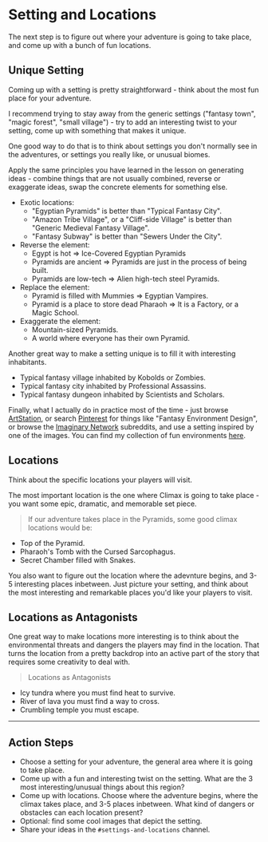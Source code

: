 # Setting and Locations
The next step is to figure out where your adventure is going to take place, and come up with a bunch of fun locations.

## Unique Setting
Coming up with a setting is pretty straightforward - think about the most fun place for your adventure. 

I recommend trying to stay away from the generic settings ("fantasy town", "magic forest", "small village") - try to add an interesting twist to your setting, come up with something that makes it unique.

One good way to do that is to think about settings you don't normally see in the adventures, or settings you really like, or unusual biomes.

Apply the same principles you have learned in the lesson on generating ideas - combine things that are not usually combined, reverse or exaggerate ideas, swap the concrete elements for something else.

> 
- Exotic locations: 
	- "Egyptian Pyramids" is better than "Typical Fantasy City".
	- "Amazon Tribe Village", or a "Cliff-side Village" is better than "Generic Medieval Fantasy Village".
	- "Fantasy Subway" is better than "Sewers Under the City".
- Reverse the element:
	- Egypt is hot => Ice-Covered Egyptian Pyramids
	- Pyramids are ancient => Pyramids are just in the process of being built.
	- Pyramids are low-tech => Alien high-tech steel Pyramids.
- Replace the element:
	- Pyramid is filled with Mummies => Egyptian Vampires.
	- Pyramid is a place to store dead Pharaoh => It is a Factory, or a Magic School.
- Exaggerate the element: 
	- Mountain-sized Pyramids.
	- A world where everyone has their own Pyramid.
	
Another great way to make a setting unique is to fill it with interesting inhabitants.

>
- Typical fantasy village inhabited by Kobolds or Zombies. 
- Typical fantasy city inhabited by Professional Assassins.
- Typical fantasy dungeon inhabited by Scientists and Scholars.

Finally, what I actually do in practice most of the time - just browse [ArtStation](https://www.artstation.com/search?sort_by=likes&category_ids=5&medium_ids=1), or search [Pinterest](https://www.pinterest.com/search/pins/?q=Fantasy%20Environment%20Design&rs=typed&term_meta[]=Fantasy%7Ctyped&term_meta[]=Environment%7Ctyped&term_meta[]=Design%7Ctyped) for things like "Fantasy Environment Design", or browse the [Imaginary Network](https://www.reddit.com/r/ImaginaryLandscapes/top/?sort=top&t=all) subreddits, and use a setting inspired by one of the images. You can find my collection of fun environments [here](https://www.artstation.com/lumenwrites/collections/119125).

## Locations
Think about the specific locations your players will visit.

The most important location is the one where Climax is going to take place - you want some epic, dramatic, and memorable set piece. 

> If our adventure takes place in the Pyramids, some good climax locations would be:
- Top of the Pyramid.
- Pharaoh's Tomb with the Cursed Sarcophagus.
- Secret Chamber filled with Snakes.

You also want to figure out the location where the adevnture begins, and 3-5 interesting places inbetween. Just picture your setting, and think about the most interesting and remarkable places you'd like your players to visit.

<!-- 
More on coming up with cool locations? 
Locations as Clues?
-->



## Locations as Antagonists
One great way to make locations more interesting is to think about the environmental threats and dangers the players may find in the location. That turns the location from a pretty backdrop into an active part of the story that requires some creativity to deal with.

> Locations as Antagonists
- Icy tundra where you must find heat to survive.
- River of lava you must find a way to cross.
- Crumbling temple you must escape.

<!-- 
What important events have happened before the players arrived? What is the situation that caused the problem players are trying to solve?
-->

---

## Action Steps
- Choose a setting for your adventure, the general area where it is going to take place.
- Come up with a fun and interesting twist on the setting. What are the 3 most interesting/unusual things about this region?
- Come up with locations. Choose where the adventure begins, where the climax takes place, and 3-5 places inbetween. What kind of dangers or obstacles can each location present?
- Optional: find some cool images that depict the setting.
- Share your ideas in the `#settings-and-locations` channel.